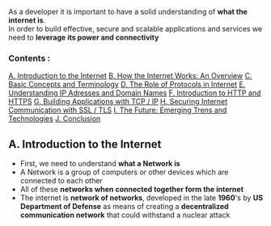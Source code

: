 As a developer it is important to have a solid understanding of **what the internet is**. <br> In order to build effective, secure and scalable applications and services we need to **leverage its power and connectivity**

### Contents :

[A. Introduction to the Internet](#A.Introduction-to-the-Internet)
[B. How the Internet Works: An Overview](#B.-How-the-Internet-Works:-An-Overview)
[C. Basic Concepts and Terminology](#C.-Basic-Concepts-and-Terminology)
[D. The Role of Protocols in Internet](#D.-The-Role-of-Protocols-in-Internet)
[E. Understanding IP Adresses and Domain Names](#E.-Understanding-IP-Adresses-and-Domain-Names)
[F. Introduction to HTTP and HTTPS](#F.-Introduction-to-HTTP-and-HTTPS)
[G. Building Applications with TCP / IP](#G.-Building-Applications-with-TCP-/-IP)
[H. Securing Internet Communication with SSL / TLS](#H.-Securing-Internet-Communication-with-SSL-/-TLS)
[I. The Future: Emerging Trens and Technologies](#J.-The-Future:-Emerging-Trens-and-Technologies)
[J. Conclusion](#K.-Conclusion)
<br>

## A. Introduction to the Internet

- First, we need to understand **what a Network is**
- A Network is a group of computers or other devices which are connected to each other
- All of these **networks when connected together form the internet**
- The internet is **network of networks**, developed in the late **1960**'s by **US Department of Defense** as means of creating a **decentralized communication network** that could withstand a nuclear attack
